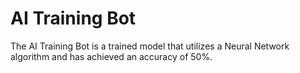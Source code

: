 # AI Training Bot
The AI Training Bot is a trained model that utilizes a Neural Network algorithm and has achieved an accuracy of 50%.
